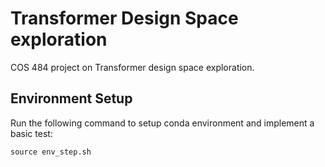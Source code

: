 # Transformer Design Space exploration
COS 484 project on Transformer design space exploration.

## Environment Setup

Run the following command to setup conda environment and implement a basic test:
```
source env_step.sh
```

